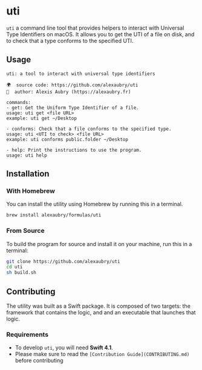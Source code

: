 # uti

`uti` a command line tool that provides helpers to interact with Universal Type Identifiers on macOS. It allows you to get the UTI of a file on disk, and to check that a type conforms to the specified UTI.

## Usage

~~~
uti: a tool to interact with universal type identifiers

🌍  source code: https://github.com/alexaubry/uti
📝  author: Alexis Aubry (https://alexaubry.fr)

commands:
- get: Get the Uniform Type Identifier of a file.
usage: uti get <file URL>
example: uti get ~/Desktop

- conforms: Check that a file conforms to the specified type.
usage: uti <UTI to check> <file URL>
example: uti conforms public.folder ~/Desktop

- help: Print the instructions to use the program.
usage: uti help
~~~

## Installation

### With Homebrew

You can install the utility using Homebrew by running this in a terminal.

~~~bash
brew install alexaubry/formulas/uti
~~~

### From Source

To build the program for source and install it on your machine, run this in a terminal:

~~~bash
git clone https://github.com/alexaubry/uti
cd uti
sh build.sh
~~~

## Contributing

The utility was built as a Swift package. It is composed of two targets: the framework that contains the logic, and and an executable that launches that logic.

### Requirements

- To develop `uti`, you will need **Swift 4.1**.
- Please make sure to read the `[Contribution Guide](CONTRIBUTING.md)` before contributing
